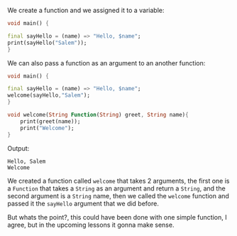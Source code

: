 We create a function and we assigned it to a variable:

```dart
void main() {

final sayHello = (name) => "Hello, $name";
print(sayHello("Salem"));
}
```

We can also pass a function as an argument to an another function:

```dart
void main() {

final sayHello = (name) => "Hello, $name";
welcome(sayHello,"Salem");
}

void welcome(String Function(String) greet, String name){
    print(greet(name));
    print("Welcome");
}
```

Output:

```
Hello, Salem
Welcome
```

We created a function called `welcome` that takes 2 arguments, the first one is a `Function` that takes a `String` as an argument and return a `String`, and the second argument is a `String` name, then we called the `welcome` function and passed it the `sayHello` argument that we did before.

But whats the point?, this could have been done with one simple function, I agree, but in the upcoming lessons it gonna make sense.
